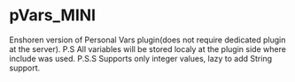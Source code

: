 # pVars_MINI
Enshoren version of Personal Vars plugin(does not require dedicated plugin at the server).
P.S All variables will be stored localy at the plugin side where include was used.
P.S.S Supports only integer values, lazy to add String support.
